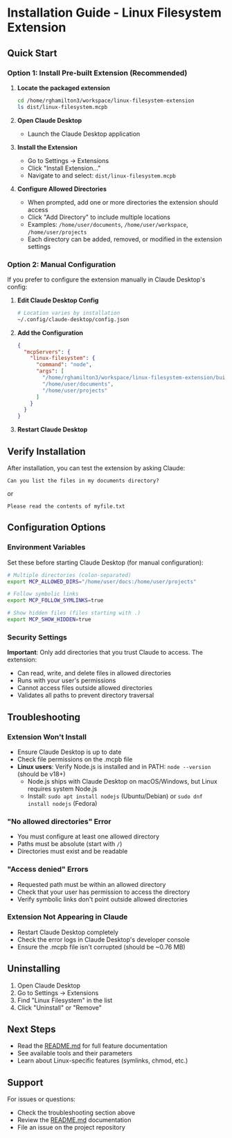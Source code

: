 # Installation Guide - Linux Filesystem Extension

## Quick Start

### Option 1: Install Pre-built Extension (Recommended)

1. **Locate the packaged extension**
   ```bash
   cd /home/rghamilton3/workspace/linux-filesystem-extension
   ls dist/linux-filesystem.mcpb
   ```

2. **Open Claude Desktop**
   - Launch the Claude Desktop application

3. **Install the Extension**
   - Go to Settings → Extensions
   - Click "Install Extension..."
   - Navigate to and select: `dist/linux-filesystem.mcpb`

4. **Configure Allowed Directories**
   - When prompted, add one or more directories the extension should access
   - Click "Add Directory" to include multiple locations
   - Examples: `/home/user/documents`, `/home/user/workspace`, `/home/user/projects`
   - Each directory can be added, removed, or modified in the extension settings

### Option 2: Manual Configuration

If you prefer to configure the extension manually in Claude Desktop's config:

1. **Edit Claude Desktop Config**
   ```bash
   # Location varies by installation
   ~/.config/claude-desktop/config.json
   ```

2. **Add the Configuration**
   ```json
   {
     "mcpServers": {
       "linux-filesystem": {
         "command": "node",
         "args": [
           "/home/rghamilton3/workspace/linux-filesystem-extension/build/index.js",
           "/home/user/documents",
           "/home/user/projects"
         ]
       }
     }
   }
   ```

3. **Restart Claude Desktop**

## Verify Installation

After installation, you can test the extension by asking Claude:

```
Can you list the files in my documents directory?
```

or

```
Please read the contents of myfile.txt
```

## Configuration Options

### Environment Variables

Set these before starting Claude Desktop (for manual configuration):

```bash
# Multiple directories (colon-separated)
export MCP_ALLOWED_DIRS="/home/user/docs:/home/user/projects"

# Follow symbolic links
export MCP_FOLLOW_SYMLINKS=true

# Show hidden files (files starting with .)
export MCP_SHOW_HIDDEN=true
```

### Security Settings

**Important**: Only add directories that you trust Claude to access. The extension:
- Can read, write, and delete files in allowed directories
- Runs with your user's permissions
- Cannot access files outside allowed directories
- Validates all paths to prevent directory traversal

## Troubleshooting

### Extension Won't Install
- Ensure Claude Desktop is up to date
- Check file permissions on the .mcpb file
- **Linux users**: Verify Node.js is installed and in PATH: `node --version` (should be v18+)
  - Node.js ships with Claude Desktop on macOS/Windows, but Linux requires system Node.js
  - Install: `sudo apt install nodejs` (Ubuntu/Debian) or `sudo dnf install nodejs` (Fedora)

### "No allowed directories" Error
- You must configure at least one allowed directory
- Paths must be absolute (start with `/`)
- Directories must exist and be readable

### "Access denied" Errors
- Requested path must be within an allowed directory
- Check that your user has permission to access the directory
- Verify symbolic links don't point outside allowed directories

### Extension Not Appearing in Claude
- Restart Claude Desktop completely
- Check the error logs in Claude Desktop's developer console
- Ensure the .mcpb file isn't corrupted (should be ~0.76 MB)

## Uninstalling

1. Open Claude Desktop
2. Go to Settings → Extensions
3. Find "Linux Filesystem" in the list
4. Click "Uninstall" or "Remove"

## Next Steps

- Read the [README.md](README.md) for full feature documentation
- See available tools and their parameters
- Learn about Linux-specific features (symlinks, chmod, etc.)

## Support

For issues or questions:
- Check the troubleshooting section above
- Review the [README.md](README.md) documentation
- File an issue on the project repository
